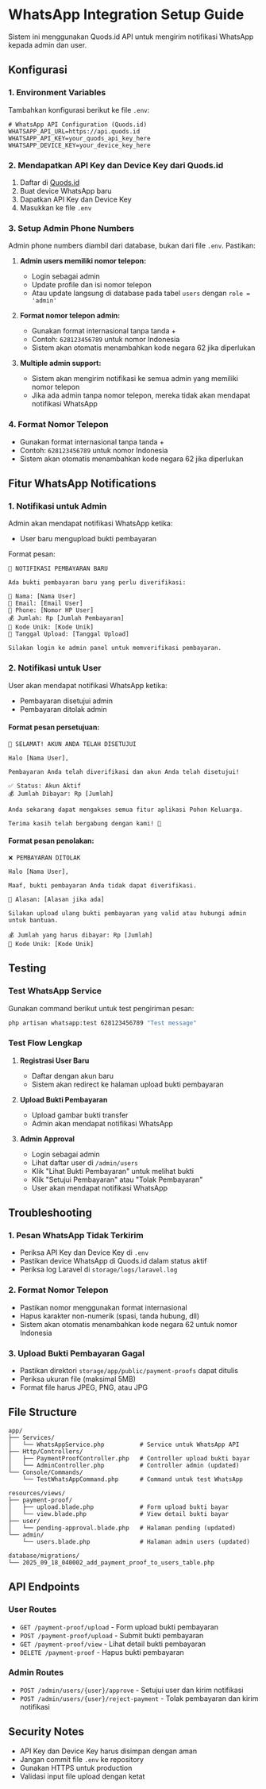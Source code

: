 # WhatsApp Integration Setup Guide

Sistem ini menggunakan Quods.id API untuk mengirim notifikasi WhatsApp kepada admin dan user.

## Konfigurasi

### 1. Environment Variables

Tambahkan konfigurasi berikut ke file `.env`:

```env
# WhatsApp API Configuration (Quods.id)
WHATSAPP_API_URL=https://api.quods.id
WHATSAPP_API_KEY=your_quods_api_key_here
WHATSAPP_DEVICE_KEY=your_device_key_here
```

### 2. Mendapatkan API Key dan Device Key dari Quods.id

1. Daftar di [Quods.id](https://quods.id)
2. Buat device WhatsApp baru
3. Dapatkan API Key dan Device Key
4. Masukkan ke file `.env`

### 3. Setup Admin Phone Numbers

Admin phone numbers diambil dari database, bukan dari file `.env`. Pastikan:

1. **Admin users memiliki nomor telepon:**
   - Login sebagai admin
   - Update profile dan isi nomor telepon
   - Atau update langsung di database pada tabel `users` dengan `role = 'admin'`

2. **Format nomor telepon admin:**
   - Gunakan format internasional tanpa tanda +
   - Contoh: `628123456789` untuk nomor Indonesia
   - Sistem akan otomatis menambahkan kode negara 62 jika diperlukan

3. **Multiple admin support:**
   - Sistem akan mengirim notifikasi ke semua admin yang memiliki nomor telepon
   - Jika ada admin tanpa nomor telepon, mereka tidak akan mendapat notifikasi WhatsApp

### 4. Format Nomor Telepon

- Gunakan format internasional tanpa tanda +
- Contoh: `628123456789` untuk nomor Indonesia
- Sistem akan otomatis menambahkan kode negara 62 jika diperlukan

## Fitur WhatsApp Notifications

### 1. Notifikasi untuk Admin

Admin akan mendapat notifikasi WhatsApp ketika:
- User baru mengupload bukti pembayaran

Format pesan:
```
🔔 NOTIFIKASI PEMBAYARAN BARU

Ada bukti pembayaran baru yang perlu diverifikasi:

👤 Nama: [Nama User]
📧 Email: [Email User]
📱 Phone: [Nomor HP User]
💰 Jumlah: Rp [Jumlah Pembayaran]
🔢 Kode Unik: [Kode Unik]
📅 Tanggal Upload: [Tanggal Upload]

Silakan login ke admin panel untuk memverifikasi pembayaran.
```

### 2. Notifikasi untuk User

User akan mendapat notifikasi WhatsApp ketika:
- Pembayaran disetujui admin
- Pembayaran ditolak admin

#### Format pesan persetujuan:
```
🎉 SELAMAT! AKUN ANDA TELAH DISETUJUI

Halo [Nama User],

Pembayaran Anda telah diverifikasi dan akun Anda telah disetujui!

✅ Status: Akun Aktif
💰 Jumlah Dibayar: Rp [Jumlah]

Anda sekarang dapat mengakses semua fitur aplikasi Pohon Keluarga.

Terima kasih telah bergabung dengan kami! 🙏
```

#### Format pesan penolakan:
```
❌ PEMBAYARAN DITOLAK

Halo [Nama User],

Maaf, bukti pembayaran Anda tidak dapat diverifikasi.

📝 Alasan: [Alasan jika ada]

Silakan upload ulang bukti pembayaran yang valid atau hubungi admin untuk bantuan.

💰 Jumlah yang harus dibayar: Rp [Jumlah]
🔢 Kode Unik: [Kode Unik]
```

## Testing

### Test WhatsApp Service

Gunakan command berikut untuk test pengiriman pesan:

```bash
php artisan whatsapp:test 628123456789 "Test message"
```

### Test Flow Lengkap

1. **Registrasi User Baru**
   - Daftar dengan akun baru
   - Sistem akan redirect ke halaman upload bukti pembayaran

2. **Upload Bukti Pembayaran**
   - Upload gambar bukti transfer
   - Admin akan mendapat notifikasi WhatsApp

3. **Admin Approval**
   - Login sebagai admin
   - Lihat daftar user di `/admin/users`
   - Klik "Lihat Bukti Pembayaran" untuk melihat bukti
   - Klik "Setujui Pembayaran" atau "Tolak Pembayaran"
   - User akan mendapat notifikasi WhatsApp

## Troubleshooting

### 1. Pesan WhatsApp Tidak Terkirim

- Periksa API Key dan Device Key di `.env`
- Pastikan device WhatsApp di Quods.id dalam status aktif
- Periksa log Laravel di `storage/logs/laravel.log`

### 2. Format Nomor Telepon

- Pastikan nomor menggunakan format internasional
- Hapus karakter non-numerik (spasi, tanda hubung, dll)
- Sistem akan otomatis menambahkan kode negara 62 untuk nomor Indonesia

### 3. Upload Bukti Pembayaran Gagal

- Pastikan direktori `storage/app/public/payment-proofs` dapat ditulis
- Periksa ukuran file (maksimal 5MB)
- Format file harus JPEG, PNG, atau JPG

## File Structure

```
app/
├── Services/
│   └── WhatsAppService.php          # Service untuk WhatsApp API
├── Http/Controllers/
│   ├── PaymentProofController.php   # Controller upload bukti bayar
│   └── AdminController.php          # Controller admin (updated)
└── Console/Commands/
    └── TestWhatsAppCommand.php      # Command untuk test WhatsApp

resources/views/
├── payment-proof/
│   ├── upload.blade.php             # Form upload bukti bayar
│   └── view.blade.php               # View detail bukti bayar
├── user/
│   └── pending-approval.blade.php   # Halaman pending (updated)
└── admin/
    └── users.blade.php              # Halaman admin users (updated)

database/migrations/
└── 2025_09_18_040002_add_payment_proof_to_users_table.php
```

## API Endpoints

### User Routes
- `GET /payment-proof/upload` - Form upload bukti pembayaran
- `POST /payment-proof/upload` - Submit bukti pembayaran
- `GET /payment-proof/view` - Lihat detail bukti pembayaran
- `DELETE /payment-proof` - Hapus bukti pembayaran

### Admin Routes
- `POST /admin/users/{user}/approve` - Setujui user dan kirim notifikasi
- `POST /admin/users/{user}/reject-payment` - Tolak pembayaran dan kirim notifikasi

## Security Notes

- API Key dan Device Key harus disimpan dengan aman
- Jangan commit file `.env` ke repository
- Gunakan HTTPS untuk production
- Validasi input file upload dengan ketat